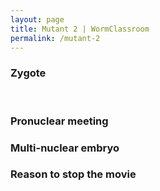```yaml
---
layout: page
title: Mutant 2 | WormClassroom
permalink: /mutant-2
---
```

### Zygote

 

### Pronuclear meeting

### Multi-nuclear embryo

### Reason to stop the movie
